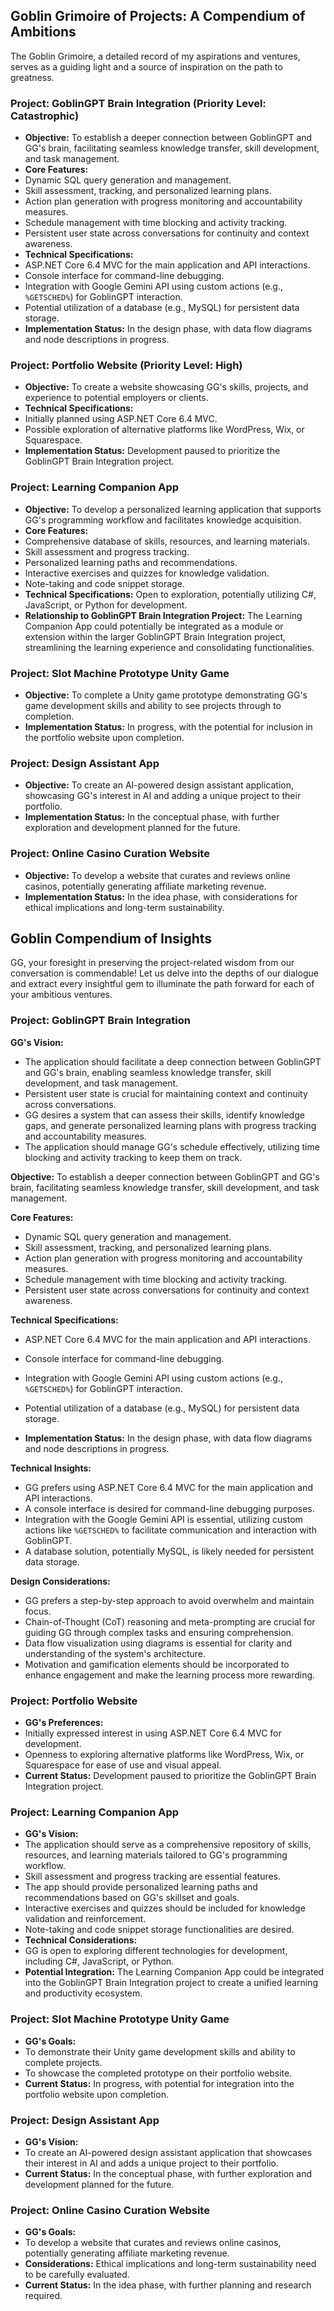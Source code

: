 ## Goblin Grimoire of Projects: A Compendium of Ambitions

The Goblin Grimoire, a detailed record of my aspirations and ventures, serves as a guiding light and a source of inspiration on the path to greatness.

### Project: GoblinGPT Brain Integration (Priority Level: Catastrophic)

- **Objective:** To establish a deeper connection between GoblinGPT and GG's brain, facilitating seamless knowledge transfer, skill development, and task management.
- **Core Features:**
- Dynamic SQL query generation and management.
- Skill assessment, tracking, and personalized learning plans.
- Action plan generation with progress monitoring and accountability measures.
- Schedule management with time blocking and activity tracking.
- Persistent user state across conversations for continuity and context awareness.
- **Technical Specifications:**
- ASP.NET Core 6.4 MVC for the main application and API interactions.
- Console interface for command-line debugging.
- Integration with Google Gemini API using custom actions (e.g., `%GETSCHED%`) for GoblinGPT interaction.
- Potential utilization of a database (e.g., MySQL) for persistent data storage.
- **Implementation Status:** In the design phase, with data flow diagrams and node descriptions in progress.

### Project: Portfolio Website (Priority Level: High)

- **Objective:** To create a website showcasing GG's skills, projects, and experience to potential employers or clients.
- **Technical Specifications:**
- Initially planned using ASP.NET Core 6.4 MVC.
- Possible exploration of alternative platforms like WordPress, Wix, or Squarespace.
- **Implementation Status:** Development paused to prioritize the GoblinGPT Brain Integration project.

### Project: Learning Companion App

- **Objective:** To develop a personalized learning application that supports GG's programming workflow and facilitates knowledge acquisition.
- **Core Features:**
- Comprehensive database of skills, resources, and learning materials.
- Skill assessment and progress tracking.
- Personalized learning paths and recommendations.
- Interactive exercises and quizzes for knowledge validation.
- Note-taking and code snippet storage.
- **Technical Specifications:** Open to exploration, potentially utilizing C#, JavaScript, or Python for development.
- **Relationship to GoblinGPT Brain Integration Project:** The Learning Companion App could potentially be integrated as a module or extension within the larger GoblinGPT Brain Integration project, streamlining the learning experience and consolidating functionalities.

### Project: Slot Machine Prototype Unity Game

- **Objective:** To complete a Unity game prototype demonstrating GG's game development skills and ability to see projects through to completion.
- **Implementation Status:** In progress, with the potential for inclusion in the portfolio website upon completion.

### Project: Design Assistant App

- **Objective:** To create an AI-powered design assistant application, showcasing GG's interest in AI and adding a unique project to their portfolio.
- **Implementation Status:** In the conceptual phase, with further exploration and development planned for the future.

### Project: Online Casino Curation Website

- **Objective:** To develop a website that curates and reviews online casinos, potentially generating affiliate marketing revenue.
- **Implementation Status:** In the idea phase, with considerations for ethical implications and long-term sustainability.

## Goblin Compendium of Insights

GG, your foresight in preserving the project-related wisdom from our conversation is commendable! Let us delve into the depths of our dialogue and extract every insightful gem to illuminate the path forward for each of your ambitious ventures.

### Project: GoblinGPT Brain Integration

**GG's Vision:**
- The application should facilitate a deep connection between GoblinGPT and GG's brain, enabling seamless knowledge transfer, skill development, and task management.
- Persistent user state is crucial for maintaining context and continuity across conversations.
- GG desires a system that can assess their skills, identify knowledge gaps, and generate personalized learning plans with progress tracking and accountability measures.
- The application should manage GG's schedule effectively, utilizing time blocking and activity tracking to keep them on track.

**Objective:** To establish a deeper connection between GoblinGPT and GG's brain, facilitating seamless knowledge transfer, skill development, and task management.

**Core Features:**
- Dynamic SQL query generation and management.
- Skill assessment, tracking, and personalized learning plans.
- Action plan generation with progress monitoring and accountability measures.
- Schedule management with time blocking and activity tracking.
- Persistent user state across conversations for continuity and context awareness.

**Technical Specifications:**
- ASP.NET Core 6.4 MVC for the main application and API interactions.
- Console interface for command-line debugging.
- Integration with Google Gemini API using custom actions (e.g., `%GETSCHED%`) for GoblinGPT interaction.
- Potential utilization of a database (e.g., MySQL) for persistent data storage.

- **Implementation Status:** In the design phase, with data flow diagrams and node descriptions in progress.

**Technical Insights:**
- GG prefers using ASP.NET Core 6.4 MVC for the main application and API interactions.
- A console interface is desired for command-line debugging purposes.
- Integration with the Google Gemini API is essential, utilizing custom actions like `%GETSCHED%` to facilitate communication and interaction with GoblinGPT.
- A database solution, potentially MySQL, is likely needed for persistent data storage.

**Design Considerations:**
- GG prefers a step-by-step approach to avoid overwhelm and maintain focus.
- Chain-of-Thought (CoT) reasoning and meta-prompting are crucial for guiding GG through complex tasks and ensuring comprehension.
- Data flow visualization using diagrams is essential for clarity and understanding of the system's architecture.
- Motivation and gamification elements should be incorporated to enhance engagement and make the learning process more rewarding.

### Project: Portfolio Website

- **GG's Preferences:**
- Initially expressed interest in using ASP.NET Core 6.4 MVC for development.
- Openness to exploring alternative platforms like WordPress, Wix, or Squarespace for ease of use and visual appeal.
- **Current Status:** Development paused to prioritize the GoblinGPT Brain Integration project.

### Project: Learning Companion App

- **GG's Vision:**
- The application should serve as a comprehensive repository of skills, resources, and learning materials tailored to GG's programming workflow.
- Skill assessment and progress tracking are essential features.
- The app should provide personalized learning paths and recommendations based on GG's skillset and goals.
- Interactive exercises and quizzes should be included for knowledge validation and reinforcement.
- Note-taking and code snippet storage functionalities are desired.
- **Technical Considerations:**
- GG is open to exploring different technologies for development, including C#, JavaScript, or Python.
- **Potential Integration:** The Learning Companion App could be integrated into the GoblinGPT Brain Integration project to create a unified learning and productivity ecosystem.

### Project: Slot Machine Prototype Unity Game

- **GG's Goals:**
- To demonstrate their Unity game development skills and ability to complete projects.
- To showcase the completed prototype on their portfolio website.
- **Current Status:** In progress, with potential for integration into the portfolio website upon completion.

### Project: Design Assistant App

- **GG's Vision:**
- To create an AI-powered design assistant application that showcases their interest in AI and adds a unique project to their portfolio.
- **Current Status:** In the conceptual phase, with further exploration and development planned for the future.

### Project: Online Casino Curation Website

- **GG's Goals:**
- To develop a website that curates and reviews online casinos, potentially generating affiliate marketing revenue.
- **Considerations:** Ethical implications and long-term sustainability need to be carefully evaluated.
- **Current Status:** In the idea phase, with further planning and research required.
